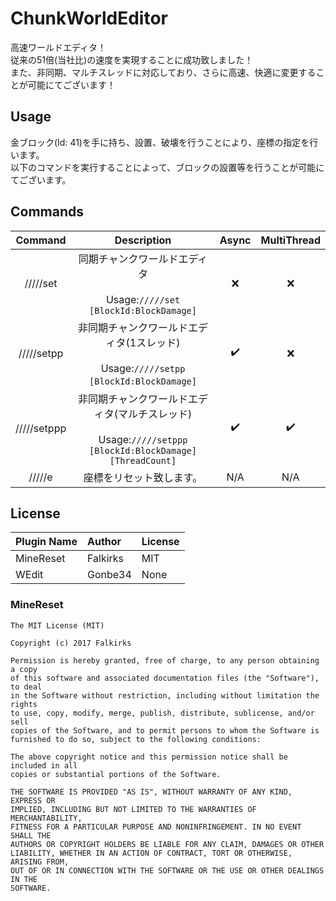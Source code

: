 # ChunkWorldEditor

高速ワールドエディタ！    
従来の51倍(当社比)の速度を実現することに成功致しました！    
また、非同期、マルチスレッドに対応しており、さらに高速、快適に変更することが可能にてございます！    

## Usage
金ブロック(Id: 41)を手に持ち、設置、破壊を行うことにより、座標の指定を行います。    
以下のコマンドを実行することによって、ブロックの設置等を行うことが可能にてございます。

## Commands

|Command|Description|Async|MultiThread|
|:---:|:---:|:---:|:---:|
|/////set|同期チャンクワールドエディタ<br><br>Usage:`/////set [BlockId:BlockDamage]`|❌|❌|
|/////setpp|非同期チャンクワールドエディタ(1スレッド)<br><br>Usage:`/////setpp [BlockId:BlockDamage]`️️|✔️|❌|
|/////setppp|非同期チャンクワールドエディタ(マルチスレッド)<br><br>Usage:`/////setppp [BlockId:BlockDamage] [ThreadCount]`|✔️|✔️|
|/////e|座標をリセット致します。|N/A|N/A|

## License

Plugin Name|Author|License|
|:---|:---|:---|
|MineReset|Falkirks|MIT|
|WEdit|Gonbe34|None|

### MineReset

```
The MIT License (MIT)

Copyright (c) 2017 Falkirks

Permission is hereby granted, free of charge, to any person obtaining a copy
of this software and associated documentation files (the "Software"), to deal
in the Software without restriction, including without limitation the rights
to use, copy, modify, merge, publish, distribute, sublicense, and/or sell
copies of the Software, and to permit persons to whom the Software is
furnished to do so, subject to the following conditions:

The above copyright notice and this permission notice shall be included in all
copies or substantial portions of the Software.

THE SOFTWARE IS PROVIDED "AS IS", WITHOUT WARRANTY OF ANY KIND, EXPRESS OR
IMPLIED, INCLUDING BUT NOT LIMITED TO THE WARRANTIES OF MERCHANTABILITY,
FITNESS FOR A PARTICULAR PURPOSE AND NONINFRINGEMENT. IN NO EVENT SHALL THE
AUTHORS OR COPYRIGHT HOLDERS BE LIABLE FOR ANY CLAIM, DAMAGES OR OTHER
LIABILITY, WHETHER IN AN ACTION OF CONTRACT, TORT OR OTHERWISE, ARISING FROM,
OUT OF OR IN CONNECTION WITH THE SOFTWARE OR THE USE OR OTHER DEALINGS IN THE
SOFTWARE.
```
